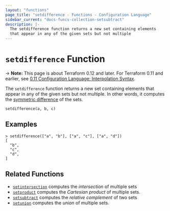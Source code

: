 ```yaml
---
layout: "functions"
page_title: "setdifference - Functions - Configuration Language"
sidebar_current: "docs-funcs-collection-setsubtract"
description: |-
  The setdifference function returns a new set containing elements
  that appear in any of the given sets but not multiple
---
```


# `setdifference` Function

-> **Note:** This page is about Terraform 0.12 and later. For Terraform 0.11 and
earlier, see
[0.11 Configuration Language: Interpolation Syntax](../../configuration-0-11/interpolation.html).

The `setdifference` function returns a new set containing elements that appear in any of the given sets but not multiple. In other words, it computes the
[symmetric difference](https://en.wikipedia.org/wiki/Symmetric_difference) of the sets.

```hcl
setdifference(a, b, c)
```

## Examples

```
> setdifference(["a", "b"], ["a", "c"], ["a", "d"])
[
  "b",
  "c",
  "d",
]
```

## Related Functions

* [`setintersection`](./setintersection.html) computes the _intersection_ of multiple sets
* [`setproduct`](./setproduct.html) computes the _Cartesian product_ of multiple
  sets.
* [`setsubtract`](./setdifference.html) computes the _relative complement_ of two sets
* [`setunion`](./setunion.html) computes the _union_ of
  multiple sets.
